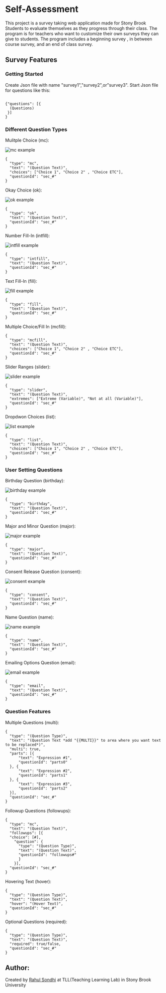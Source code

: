 # Self-Assessment
  This project is a survey taking web application made for Stony Brook Students to evaluate themselves as they progress through their class. The program is for teachers who want to customize their own surveys they can give to students. The program includes a beginning survey , in between course survey, and an end of class survey.

## Survey Features

### Getting Started

Create Json file with name "survey1","survey2",or"survey3". Start Json file for questions like this:

```JS

{"questions": [{
  (Questions)
 }]
}

```

### Different Question Types

Mulitple Choice (mc):

![mc example](https://github.com/SBUtltmedia/Self-Assessment/blob/master/README%20media/mc.png?raw=true)

```JS 
{
  "type": "mc",
  "text": "(Question Text)",
  "choices": ["Choice 1", "Choice 2" , "Choice ETC"],
  "questionId": "sec_#"
}

```

Okay Choice (ok):

![ok example](https://github.com/SBUtltmedia/Self-Assessment/blob/master/README%20media/ok.png?raw=true)

```JS 
{
  "type": "ok", 
  "text": "(Question Text)",
  "questionId": "sec_#"
}

``` 

Number Fill-In (intfill):

![intfill example](https://github.com/SBUtltmedia/Self-Assessment/blob/master/README%20media/intfill.png?raw=true)

```JS 
{
  "type": "intfill",
  "text": "(Question Text)",
  "questionId": "sec_#"
}

```

Text Fill-In (fill):

![fill example](https://github.com/SBUtltmedia/Self-Assessment/blob/master/README%20media/fill.png?raw=true)

```JS 
{
  "type": "fill",
  "text": "(Question Text)",
  "questionId": "sec_#"
}

```

Multiple Choice/Fill In (mcfill):

```JS 
{
  "type": "mcfill",
  "text": "(Question Text)",
  "choices": ["Choice 1", "Choice 2" , "Choice ETC"],
  "questionId": "sec_#"
}

```

Slider Ranges (slider):

![slider example](https://github.com/SBUtltmedia/Self-Assessment/blob/master/README%20media/slider.png?raw=true)

```JS 
{
  "type": "slider",
  "text": "(Question Text)",
  "extremes": ["Extreme (Variable)", "Not at all (Variable)"],
  "questionId": "sec_#"
}

```

Dropdwon Choices (list):

![list example](https://github.com/SBUtltmedia/Self-Assessment/blob/master/README%20media/list.png?raw=true)

```JS 
{
  "type": "list",
  "text": "(Question Text)",
  "choices": ["Choice 1", "Choice 2" , "Choice ETC"],
  "questionId": "sec_#"
}

```

### User Setting Questions
Birthday Question (birthday):

![birthday example](https://github.com/SBUtltmedia/Self-Assessment/blob/master/README%20media/birthday.png?raw=true)

```JS 
{
  "type": "birthday",
  "text": "(Question Text)",
  "questionId": "sec_#"
}

```

Major and Minor Question (major):

![major example](https://github.com/SBUtltmedia/Self-Assessment/blob/master/README%20media/major.png?raw=true)

```JS 
{
  "type": "major",
  "text": "(Question Text)",
  "questionId": "sec_#"
}

```

Consent Release Question (consent):

![consent example](https://github.com/SBUtltmedia/Self-Assessment/blob/master/README%20media/consent.png?raw=true)

```JS 
{
  "type": "consent",
  "text": "(Question Text)",
  "questionId": "sec_#"
}

```

Name Question (name):

![name example](https://github.com/SBUtltmedia/Self-Assessment/blob/master/README%20media/name.png?raw=true)

```JS 
{
  "type": "name",
  "text": "(Question Text)",
  "questionId": "sec_#"
}

```

Emailing Options Question (email):

![email example](https://github.com/SBUtltmedia/Self-Assessment/blob/master/README%20media/email.png?raw=true)

```JS 
{
  "type": "email",
  "text": "(Question Text)",
  "questionId": "sec_#"
}

```


### Question Features

Multiple Questions (multi):

  ```JS 
{
	"type": "(Question Type)",
	"text": "(Question Text *add "{{MULTI}}" to area where you want text to be replaced*)",
	"multi": true,
	"parts": [{
		"text": "Expression #1",
		"questionId": "parts0"
	}, {
		"text": "Expression #2",
		"questionId": "parts1"
	}, {
		"text": "Expression #3",
		"questionId": "parts2"
	}],
	"questionId": "sec_#"
}
```

Followup Questions (followups):

```JS 
{
  "type": "mc",
  "text": "(Question Text)",
  "followups": [{
  "choice": [#],
    "question": {
      "type": "(Question Type)",
      "text": "(Question Text)",
      "questionId": "followups#"
      }
    }],
  "questionId": "sec_#"
}

```

Hovering Text (hover):

```JS 
{
  "type": "(Question Type)",
  "text": "(Question Text)",
  "hover": "(Hover Text)",
  "questionId": "sec_#"
}

```

Optional Questions (required):

```JS 
{
  "type": "(Question Type)",
  "text": "(Question Text)",
  "required": true/false,
  "questionId": "sec_#"
}

```

## Author:
Created by [Rahul Sondhi](https://github.com/RahulSondhi) at TLL(Teaching Learning Lab) in Stony Brook University
